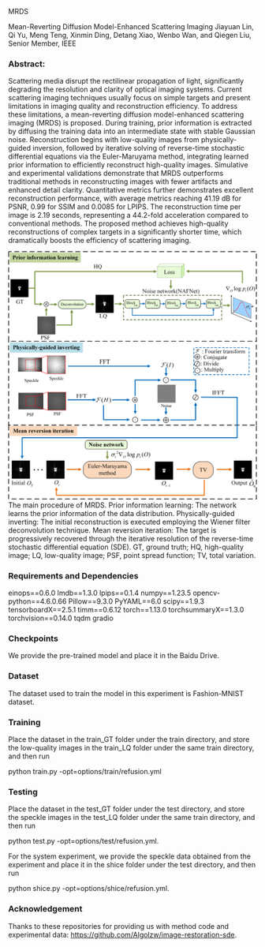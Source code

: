 MRDS

Mean-Reverting Diffusion Model-Enhanced Scattering Imaging
Jiayuan Lin, Qi Yu, Meng Teng, Xinmin Ding, Detang Xiao, Wenbo Wan, and Qiegen Liu, Senior Member, IEEE

###  Abstract:

Scattering media disrupt the rectilinear propagation of light, significantly degrading the resolution and clarity of optical imaging systems. Current scattering imaging techniques usually focus on simple targets and present limitations in imaging quality and reconstruction efficiency. To address these limitations, a mean-reverting diffusion model-enhanced scattering imaging (MRDS) is proposed. During training, prior information is extracted by diffusing the training data into an intermediate state with stable Gaussian noise. Reconstruction begins with low-quality images from physically-guided inversion, followed by iterative solving of reverse-time stochastic differential equations via the Euler-Maruyama method, integrating learned prior information to efficiently reconstruct high-quality images. Simulative and experimental validations demonstrate that MRDS outperforms traditional methods in reconstructing images with fewer artifacts and enhanced detail clarity. Quantitative metrics further demonstrates excellent reconstruction performance, with average metrics reaching 41.19 dB for PSNR, 0.99 for SSIM and 0.0085 for LPIPS. The reconstruction time per image is 2.19 seconds, representing a 44.2-fold acceleration compared to conventional methods. The proposed method achieves high-quality reconstructions of complex targets in a significantly shorter time, which dramatically boosts the efficiency of scattering imaging. 



![MRDS.png](https://github.com/yqx7150/MRDS/blob/main/imgs/MRDS.png)
The main procedure of MRDS. Prior information learning: The network learns the prior information of the data distribution. Physically-guided inverting: The initial reconstruction is executed employing the Wiener filter deconvolution technique. Mean reversion iteration: The target is progressively recovered through the iterative resolution of the reverse-time stochastic differential equation (SDE). GT, ground truth; HQ, high-quality image; LQ, low-quality image; PSF, point spread function; TV, total variation.




###  Requirements and Dependencies

einops==0.6.0
lmdb==1.3.0
lpips==0.1.4
numpy==1.23.5
opencv-python==4.6.0.66
Pillow==9.3.0
PyYAML==6.0
scipy==1.9.3
tensorboardX==2.5.1
timm==0.6.12
torch==1.13.0
torchsummaryX==1.3.0
torchvision==0.14.0
tqdm
gradio

###  Checkpoints
We provide the pre-trained model and place it in the Baidu Drive.

###  Dataset
The dataset used to train the model in this experiment is Fashion-MNIST dataset.

###  Training
Place the dataset in the train_GT folder under the train directory, and store the low-quality images  in the train_LQ folder under the same train directory, and then run

python train.py -opt=options/train/refusion.yml


###  Testing
Place the dataset in the test_GT folder under the test directory, and store the speckle images  in the test_LQ folder under the same train directory, and then run

python test.py -opt=options/test/refusion.yml.

For the system experiment, we provide the speckle data obtained from the experiment and place it in the shice folder under the test directory, and then run

python shice.py -opt=options/shice/refusion.yml.


###  Acknowledgement
Thanks to these repositories for providing us with method code and experimental data: https://github.com/Algolzw/image-restoration-sde. 




